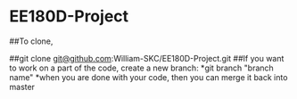 # EE180D-Project

##To clone, 

##git clone git@github.com:William-SKC/EE180D-Project.git
##If you want to work on a part of the code, create a new branch:
*git branch "branch name"
*when you are done with your code, then you can merge it back into master